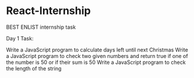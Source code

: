 # React-Internship

BEST ENLIST internship task 

Day 1 Task:

Write a JavaScript program to calculate days left until next Christmas 
Write a JavaScript program to check two given numbers and return true if one of the number is 50 or if their sum is 50 
Write a JavaScript program to check the length of the string
